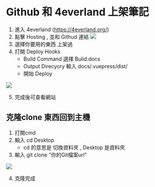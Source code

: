 # Github 和 4everland 上架筆記

1. 進入 4everland (https://4everland.org/)
2. 點擊 Hosting , 並和 Githud 連結
![](https://img-blog.csdnimg.cn/img_convert/6a597a3acaea027503bdbf96b4b38bce.png)
3. 選擇你要用的東西 上架過
4. 打開 Deploy Hooks 
    - Build Command 選擇 Bulid:docs
    - Output Direcyory 輸入 docs/.vuepress/dist/
    - 開始 Deploy 

![](https://cdn.discordapp.com/attachments/667331274527997968/952065262553792552/unknown.png)

5. 完成後可查看網站


##  克隆clone 東西回到主機

1. 打開cmd 
2. 輸入 cd Desktop
    + cd 的意思是 切換資料夾 , Desktop 是資料夾 
3. 輸入 git clone "你的Git檔案url" 

![](https://cdn.discordapp.com/attachments/667331274527997968/952071969363341332/unknown.png)

4. 克隆完成 


